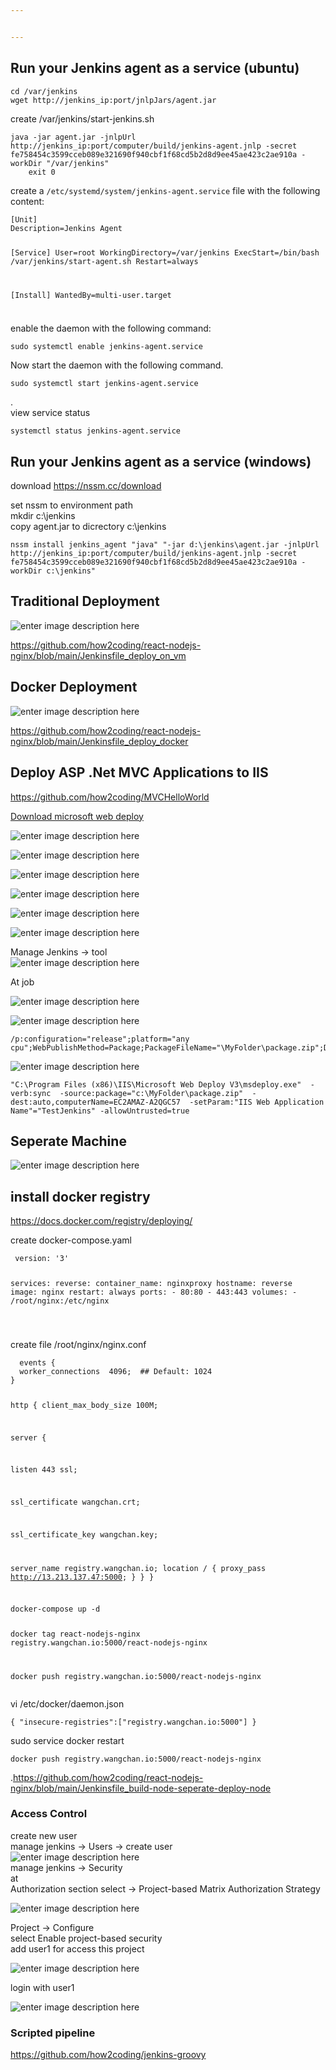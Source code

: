 ```yaml
---


---
```


<h2 id="run-your-jenkins-agent-as-a-service-ubuntu">Run your Jenkins agent as a service (ubuntu)</h2>
<pre><code>cd /var/jenkins
wget http://jenkins_ip:port/jnlpJars/agent.jar
</code></pre>
<p>create /var/jenkins/start-jenkins.sh</p>
<pre><code>java -jar agent.jar -jnlpUrl http://jenkins_ip:port/computer/build/jenkins-agent.jnlp -secret fe758454c3599cceb089e321690f940cbf1f68cd5b2d8d9ee45ae423c2ae910a -workDir "/var/jenkins"
    exit 0
</code></pre>
<p>create a <code>/etc/systemd/system/jenkins-agent.service</code> file with the following content:</p>
<pre><code>[Unit]
Description=Jenkins Agent

[Service]
User=root
WorkingDirectory=/var/jenkins
ExecStart=/bin/bash /var/jenkins/start-agent.sh
Restart=always

[Install]
WantedBy=multi-user.target
</code></pre>
<h3 id="section"></h3>
<p>enable the daemon with the following command:</p>
<pre><code>sudo systemctl enable jenkins-agent.service
</code></pre>
<p>Now start the daemon with the following command.</p>
<pre><code>sudo systemctl start jenkins-agent.service
</code></pre>
<p>.<br>
view service status</p>
<pre><code>systemctl status jenkins-agent.service
</code></pre>
<h2 id="run-your-jenkins-agent-as-a-service-windows">Run your Jenkins agent as a service (windows)</h2>
<p>download <a href="https://nssm.cc/download">https://nssm.cc/download</a></p>
<p>set nssm to environment path<br>
mkdir c:\jenkins<br>
copy agent.jar to dicrectory c:\jenkins</p>
<pre><code>nssm install jenkins_agent "java" "-jar d:\jenkins\agent.jar -jnlpUrl http://jenkins_ip:port/computer/build/jenkins-agent.jnlp -secret fe758454c3599cceb089e321690f940cbf1f68cd5b2d8d9ee45ae423c2ae910a -workDir c:\jenkins"
</code></pre>
<h2 id="traditional-deployment">Traditional Deployment</h2>
<p><img src="https://file.wangchan.io/staticcontent/jenkinscourse/d1.png" alt="enter image description here"></p>
<p><a href="https://github.com/how2coding/react-nodejs-nginx/blob/main/Jenkinsfile_deploy_on_vm">https://github.com/how2coding/react-nodejs-nginx/blob/main/Jenkinsfile_deploy_on_vm</a></p>
<h2 id="docker-deployment">Docker Deployment</h2>
<p><img src="https://file.wangchan.io/staticcontent/jenkinscourse/d2.png" alt="enter image description here"></p>
<p><a href="https://github.com/how2coding/react-nodejs-nginx/blob/main/Jenkinsfile_deploy_docker">https://github.com/how2coding/react-nodejs-nginx/blob/main/Jenkinsfile_deploy_docker</a></p>
<h2 id="deploy-asp-.net-mvc-applications-to-iis">Deploy ASP .Net MVC Applications to IIS</h2>
<p><a href="https://github.com/how2coding/MVCHelloWorld">https://github.com/how2coding/MVCHelloWorld</a></p>
<p><a href="https://www.microsoft.com/en-us/download/details.aspx?id=43717">Download microsoft web deploy</a></p>
<p><img src="https://s3.ap-southeast-1.amazonaws.com/how2coding.com/jenkins/day3/mswebdeploy.png" alt="enter image description here"></p>
<p><img src="https://s3.ap-southeast-1.amazonaws.com/how2coding.com/jenkins/day3/mswebdeploy2.png" alt="enter image description here"></p>
<p><img src="https://s3.ap-southeast-1.amazonaws.com/how2coding.com/jenkins/day3/mswebdeploy3.png" alt="enter image description here"></p>
<p><img src="https://s3.ap-southeast-1.amazonaws.com/how2coding.com/jenkins/day3/mswebdeploy4.png" alt="enter image description here"></p>
<p><img src="https://s3.ap-southeast-1.amazonaws.com/how2coding.com/jenkins/day3/mswebdeploy5.png" alt="enter image description here"></p>
<p><img src="https://s3.ap-southeast-1.amazonaws.com/how2coding.com/jenkins/day3/mswebdeploy6.png" alt="enter image description here"></p>
<p>Manage Jenkins -&gt; tool<br>
<img src="https://s3.ap-southeast-1.amazonaws.com/www.how2coding.com/images/Screenshot+2023-08-06+105410.png" alt="enter image description here"></p>
<p>At job</p>
<p><img src="https://s3.ap-southeast-1.amazonaws.com/www.how2coding.com/images/Screenshot+2023-08-06+105550.png" alt="enter image description here"></p>
<p><img src="https://s3.ap-southeast-1.amazonaws.com/www.how2coding.com/images/Screenshot+2023-08-06+105614.png" alt="enter image description here"></p>
<pre><code>/p:configuration="release";platform="any cpu";WebPublishMethod=Package;PackageFileName="\MyFolder\package.zip";DesktopBuildPackageLocation="\MyFolder\package.zip";PackageAsSingleFile=true;PackageLocation="\MyFolder\package.zip";DeployOnBuild=true;DeployTarget=Package
</code></pre>
<p><img src="https://s3.ap-southeast-1.amazonaws.com/www.how2coding.com/images/Screenshot+2023-08-06+105644.png" alt="enter image description here"></p>
<pre><code>"C:\Program Files (x86)\IIS\Microsoft Web Deploy V3\msdeploy.exe"  -verb:sync  -source:package="c:\MyFolder\package.zip"  -dest:auto,computerName=EC2AMAZ-A2QGC57  -setParam:"IIS Web Application Name"="TestJenkins" -allowUntrusted=true
</code></pre>
<h2 id="seperate-machine">Seperate Machine</h2>
<p><img src="https://file.wangchan.io/staticcontent/jenkinscourse/architecture.png" alt="enter image description here"></p>
<h2 id="install-docker-registry">install docker registry</h2>
<p><a href="https://docs.docker.com/registry/deploying/">https://docs.docker.com/registry/deploying/</a></p>
<p>create docker-compose.yaml</p>
<pre class=" language-console"><code class="prism  language-console"> version: '3'

services:
  reverse:
    container_name: nginxproxy
    hostname: reverse
    image: nginx
    restart: always
    ports:
      - 80:80
      - 443:443
    volumes:
      - /root/nginx:/etc/nginx

</code></pre>
<p>create file /root/nginx/nginx.conf</p>
<pre><code>  events {
  worker_connections  4096;  ## Default: 1024
}

http {
   client_max_body_size 100M;

   server {

  listen 443 ssl;

  ssl_certificate wangchan.crt;

  ssl_certificate_key wangchan.key;

  server_name registry.wangchan.io;
  location / {
     proxy_pass http://13.213.137.47:5000;
      }
   }
}
</code></pre>
<h3 id="section-1"></h3>
<pre><code>docker-compose up -d


docker tag react-nodejs-nginx registry.wangchan.io:5000/react-nodejs-nginx



docker push registry.wangchan.io:5000/react-nodejs-nginx
</code></pre>
<p>vi /etc/docker/daemon.json</p>
<pre><code>{ "insecure-registries":["registry.wangchan.io:5000"] }
</code></pre>
<p>sudo service docker restart</p>
<pre><code>docker push registry.wangchan.io:5000/react-nodejs-nginx
</code></pre>
<p>.<a href="https://github.com/how2coding/react-nodejs-nginx/blob/main/Jenkinsfile_build-node-seperate-deploy-node">https://github.com/how2coding/react-nodejs-nginx/blob/main/Jenkinsfile_build-node-seperate-deploy-node</a></p>
<h3 id="access-control">Access Control</h3>
<p>create new user<br>
manage jenkins -&gt; Users -&gt; create user<br>
<img src="https://s3.ap-southeast-1.amazonaws.com/subsomboon.wangchan.io/assets/Screenshot+2023-08-05+093246.png" alt="enter image description here"><br>
manage jenkins -&gt; Security<br>
at<br>
Authorization section select -&gt; Project-based Matrix Authorization Strategy</p>
<p><img src="https://s3.ap-southeast-1.amazonaws.com/subsomboon.wangchan.io/assets/Screenshot+2023-08-05+092758.png" alt="enter image description here"></p>
<p>Project -&gt; Configure<br>
select Enable project-based security<br>
add user1 for access this project</p>
<p><img src="https://s3.ap-southeast-1.amazonaws.com/subsomboon.wangchan.io/assets/Screenshot+2023-08-05+093043.png" alt="enter image description here"></p>
<p>login with user1</p>
<p><img src="https://s3.ap-southeast-1.amazonaws.com/subsomboon.wangchan.io/assets/Screenshot+2023-08-05+093323.png" alt="enter image description here"></p>
<h3 id="scripted-pipeline">Scripted pipeline</h3>
<p><a href="https://github.com/how2coding/jenkins-groovy">https://github.com/how2coding/jenkins-groovy</a></p>

